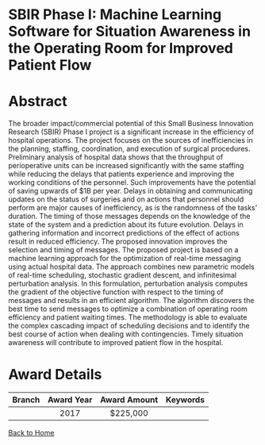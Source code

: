 
SBIR Phase I: Machine Learning Software for Situation Awareness in the Operating Room for Improved Patient Flow
===============================================================================================================

# Abstract


The broader impact/commercial potential of this Small Business Innovation Research (SBIR) Phase I project is a significant increase in the efficiency of hospital operations. The project focuses on the sources of inefficiencies in the planning, staffing, coordination, and execution of surgical procedures. Preliminary analysis of hospital data shows that the throughput of perioperative units can be increased significantly with the same staffing while reducing the delays that patients experience and improving the working conditions of the personnel. Such improvements have the potential of saving upwards of $1B per year. Delays in obtaining and communicating updates on the status of surgeries and on actions that personnel should perform are major causes of inefficiency, as is the randomness of the tasks' duration. The timing of those messages depends on the knowledge of the state of the system and a prediction about its future evolution. Delays in gathering information and incorrect predictions of the effect of actions result in reduced efficiency. The proposed innovation improves the selection and timing of messages. The proposed project is based on a machine learning approach for the optimization of real-time messaging using actual hospital data. The approach combines new parametric models of real-time scheduling, stochastic gradient descent, and infinitesimal perturbation analysis. In this formulation, perturbation analysis computes the gradient of the objective function with respect to the timing of messages and results in an efficient algorithm. The algorithm discovers the best time to send messages to optimize a combination of operating room efficiency and patient waiting times. The methodology is able to evaluate the complex cascading impact of scheduling decisions and to identify the best course of action when dealing with contingencies. Timely situation awareness will contribute to improved patient flow in the hospital.  

# Award Details

|Branch|Award Year|Award Amount|Keywords|
| :---: | :---: | :---: | :---: |
||2017|$225,000||
  
  


[Back to Home](https://github.com/chrischow/dod_sbir_awards/Reports/JT/#300)